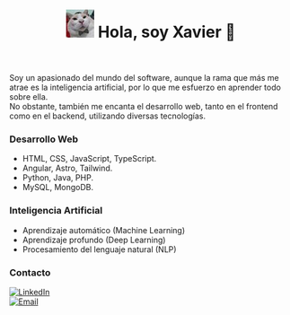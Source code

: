 
<header>

# ![Foto](Icon.jpg) Hola, soy Xavier 👋

</header>

Soy un apasionado del mundo del software, aunque la rama que más me atrae es la inteligencia artificial, por lo que me esfuerzo en aprender todo sobre ella.</br>
No obstante, también me encanta el desarrollo web, tanto en el frontend como en el backend, utilizando diversas tecnologías.

### Desarrollo Web

- HTML, CSS, JavaScript, TypeScript.
- Angular, Astro, Tailwind.
- Python, Java, PHP.
- MySQL, MongoDB.


### Inteligencia Artificial

- Aprendizaje automático (Machine Learning) 
- Aprendizaje profundo (Deep Learning) 
- Procesamiento del lenguaje natural (NLP) 


<footer>

### Contacto
[![LinkedIn](https://img.shields.io/badge/LinkedIn-xaviernv-8a2be2?style=for-the-badge&logo=linkedin&logoColor=white&labelColor=313338)](https://www.linkedin.com/in/xaviernv/)</br>
[![Email](https://img.shields.io/badge/xavier143hdznv@gmail.com-email_personal-8a2be2?style=for-the-badge&logo=gmail&logoColor=white&labelColor=313338)](mailto:xavier143hdznv@gmail.com)

</footer>
